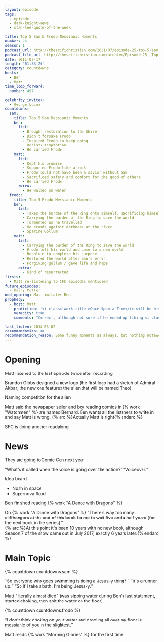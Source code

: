 ```yaml
---
layout: episode
tags:
  - episode
  - dark-knight-news 
  - stan-lee-quote-of-the-week

title: Top 5 Sam & Frodo Messianic Moments
number: 25
season: 1
podcast_url: http://thescifichristian.com/2011/07/episode-25-top-5-sam-frodo-messianic-moments/
podcast_file_url: http://thescifichristian.com/archive/Episode_25__Top_5_Sam_&_Frodo_Messia.mp3
date: 2011-07-17
length: '01:33:20'
category: countdowns
hosts:
  - Ben
  - Matt
time_loop_forward: 
  number: 497

celebrity_invites: 
  - George Lucas 
countdowns:
  sam:
    title: Top 5 Sam Messianic Moments
    ben:
      list:
        - Brought restoration to the Shire
        - Didn't forsake Frodo
        - Inspired Frodo to keep going
        - Resists temptation
        - He carried Frodo 
    matt: 
      list:
        - Kept his promise
        - Supported Frodo like a rock
        - Frodo could not have been a savior without Sam
        - Sacrificed safety and comfort for the good of others
        - He carried Frodo
      extra:
        - He walked on water
  frodo:
    title: Top 5 Frodo Messianic Moments
    ben:
      list:
        - Takes the burden of the Ring onto himself, sacrificing himself for the Fellowship
        - Carrying the burden of the Ring to save the world 
        - Tormented as he travelled
        - He stands against darkness at the river
        - Sparing Gollum 
    matt: 
      list:
        - Carrying the burden of the Ring to save the world 
        - Frodo left his world and came to a new world
        - Resolute to complete his purpose
        - Restored the world after man's error 
        - Forgiving gollum / gave life and hope 
      extra:
        - Kind of resurrected
firsts: 
  - Matt re-listening to SFC episodes mentioned
future_episodes: 
  - Harry Potter
odd_opening: Matt imitates Ben
prophecy:
  - host: Matt
    prediction: "<i class='work-title'>Once Upon a Time</i> will be his favorite new show in 2011, not including <i class='work-title'>Game of Thrones</i> which was already out"
    veracity: true
    comments: "Correct, although not sure if he ended up liking <i class='work-title'>Person of Interest</i> more."

last_listen: 2018-03-02
recommendation: no
recommendation_reason: Some funny moments as always, but nothing noteworthy in the top 5s
---
```

# Opening
Matt listened to the last episode twice after recording

Brandon Gibbs designed a new logo (the first logo had a sketch of Admiral Akbar; the new one features the alien that will be named Theo)

Naming competition for the alien

Matt said the newspaper seller and boy reading comics in {% work "Watchmen" %} are named Bernard. Ben wants all the listeners to write in and say Matt is wrong. {% arc %}Actually Matt is right{% endarc %} 

SFC is doing another readalong 



# News
They are going to Comic Con next year 

<div class="quote">
  <span class="quote-context is-size-6"></span>
  <q class="matt">What's it called when the voice is going over the action?</q>
  <q class="ben">Voiceover.</q>
</div>

Idea board
- Noah in space
- Supernova flood

Ben finished reading {% work "A Dance with Dragons" %}

<div class="quote">
  <span class="quote-context is-size-6">On {% work "A Dance with Dragons" %}</span>
  <q class="ben">There's way too many cliffhangers at the end of this book for me to wait five and a half years [for the next book in the series].</q>
</div>
{% arc %}At this point it's been 10 years with no new book, although Season 7 of the show came out in July 2017, exactly 6 years later.{% endarc %}



# Main Topic

{% countdown countdowns.sam %}

<div class="quote">
  <span class="quote-context is-size-6"></span>
  <q class="ben">So everyone who goes swimming is doing a Jesus-y thing? </q>
  <q class="matt">It's a runner up.</q>
  <q class="ben">So if I take a bath, I'm being Jesus-y.</q>
</div>

Matt "literally almost died" (was sipping water during Ben's last statement, started choking, then spit the water on the floor) 

{% countdown countdowns.frodo %}

<div class="quote">
  <q class="ben">I don't think choking on your water and drooling all over my floor is messianic of you in the slightest.</q>
</div>

Matt reads {% work "Morning Glories" %} for the first time